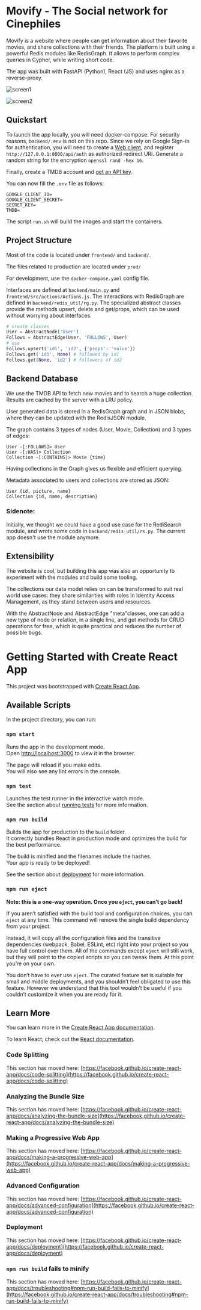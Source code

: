 # Movify - **The Social network for Cinephiles**

Movify is a website where people can get information about their favorite movies, and share collections with their friends.
The platform is built using a powerful Redis modules like RedisGraph. It allows to perform complex queries in Cypher, while writing short code.

The app was built with FastAPI (Python), React (JS) and
uses nginx as a reverse-proxy.

![screen1](https://github.com/drhasler/redis21/raw/main/res/screen1.png)

![screen2](https://github.com/drhasler/redis21/raw/main/res/screen2.png)




## Quickstart

To launch the app locally, you will need docker-compose. For security reasons, `backend/.env` is not on this repo.
Since we rely on Google Sign-in for authentication, you will need to create a [Web client](https://console.cloud.google.com/apis/credentials?),
and register `http://127.0.0.1:8000/api/auth` as authorized redirect URI.
Generate a random string for the encryption `openssl rand -hex 16`.

Finally, create a TMDB account and [get an API key](https://developers.themoviedb.org/3/getting-started/introduction).

You can now fill the `.env` file as follows:

```
GOOGLE_CLIENT_ID=
GOOGLE_CLIENT_SECRET=
SECRET_KEY=
TMDB=
```

The script `run.sh` will build the images and start the containers.


## Project Structure

Most of the code is located under `frontend/` and `backend/`.

The files related to production are located under `prod/`

For development, use the `docker-compose.yaml` config file.

Interfaces are defined at `backend/main.py` and `frontend/src/actions/Actions.js`.
The interactions with RedisGraph are defined in `backend/redis_util/rg.py`.
The specialized abstract classes provide the methods upsert, delete and get/props,
which can be used without worrying about interfaces.

```python
# create classes
User = AbstractNode('User')
Follows = AbstractEdge(User, 'FOLLOWS', User)
# use
Follows.upsert('id1', 'id2', {'props': 'value'})
Follows.get('id1', None) # followed by id1
Follows.get(None, 'id2') # followers of id2
```

## Backend Database

We use the TMDB API to fetch new movies
and to search a huge collection.
Results are cached by the server with a LRU policy.

User generated data is stored in a RedisGraph graph and in JSON blobs,
where they can be updated with the RedisJSON module.

The graph contains 3 types of nodes (User, Movie, Collection) and 3 types of edges:

```
User -[:FOLLOWS]> User
User -[:HAS]> Collection
Collection -[:CONTAINS]> Movie {time}
```

Having collections in the Graph gives us 
flexible and efficient querying.

Metadata associated to users and collections
are stored as JSON:
```
User {id, picture, name}
Collection {id, name, description}
```

### Sidenote:

Initially, we thought we could have a good use case for the RediSearch module,
and wrote some code in `backend/redis_util/rs.py`. The current app doesn't
use the module anymore.


## Extensibility

The website is cool, but building this app was also an opportunity
to experiment with the modules and build some tooling.

The collections our data model relies on can be transformed
to suit real world use cases: they share similarities with
roles in Identity Access Management, as they stand between users and resources.

With the AbstractNode and AbstractEdge "meta"classes, one can add a new type of
node or relation, in a single line, and get methods for CRUD operations for free,
which is quite practical and reduces the number of possible bugs.

# Getting Started with Create React App

This project was bootstrapped with [Create React App](https://github.com/facebook/create-react-app).

## Available Scripts

In the project directory, you can run:

### `npm start`

Runs the app in the development mode.\
Open [http://localhost:3000](http://localhost:3000) to view it in the browser.

The page will reload if you make edits.\
You will also see any lint errors in the console.

### `npm test`

Launches the test runner in the interactive watch mode.\
See the section about [running tests](https://facebook.github.io/create-react-app/docs/running-tests) for more information.

### `npm run build`

Builds the app for production to the `build` folder.\
It correctly bundles React in production mode and optimizes the build for the best performance.

The build is minified and the filenames include the hashes.\
Your app is ready to be deployed!

See the section about [deployment](https://facebook.github.io/create-react-app/docs/deployment) for more information.

### `npm run eject`

**Note: this is a one-way operation. Once you `eject`, you can’t go back!**

If you aren’t satisfied with the build tool and configuration choices, you can `eject` at any time. This command will remove the single build dependency from your project.

Instead, it will copy all the configuration files and the transitive dependencies (webpack, Babel, ESLint, etc) right into your project so you have full control over them. All of the commands except `eject` will still work, but they will point to the copied scripts so you can tweak them. At this point you’re on your own.

You don’t have to ever use `eject`. The curated feature set is suitable for small and middle deployments, and you shouldn’t feel obligated to use this feature. However we understand that this tool wouldn’t be useful if you couldn’t customize it when you are ready for it.

## Learn More

You can learn more in the [Create React App documentation](https://facebook.github.io/create-react-app/docs/getting-started).

To learn React, check out the [React documentation](https://reactjs.org/).

### Code Splitting

This section has moved here: [https://facebook.github.io/create-react-app/docs/code-splitting](https://facebook.github.io/create-react-app/docs/code-splitting)

### Analyzing the Bundle Size

This section has moved here: [https://facebook.github.io/create-react-app/docs/analyzing-the-bundle-size](https://facebook.github.io/create-react-app/docs/analyzing-the-bundle-size)

### Making a Progressive Web App

This section has moved here: [https://facebook.github.io/create-react-app/docs/making-a-progressive-web-app](https://facebook.github.io/create-react-app/docs/making-a-progressive-web-app)

### Advanced Configuration

This section has moved here: [https://facebook.github.io/create-react-app/docs/advanced-configuration](https://facebook.github.io/create-react-app/docs/advanced-configuration)

### Deployment

This section has moved here: [https://facebook.github.io/create-react-app/docs/deployment](https://facebook.github.io/create-react-app/docs/deployment)

### `npm run build` fails to minify

This section has moved here: [https://facebook.github.io/create-react-app/docs/troubleshooting#npm-run-build-fails-to-minify](https://facebook.github.io/create-react-app/docs/troubleshooting#npm-run-build-fails-to-minify)

